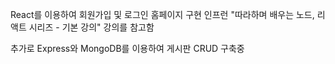 React를 이용하여 회원가입 및 로그인 홈페이지 구현
인프런 "따라하며 배우는 노드, 리액트 시리즈 - 기본 강의" 강의를 참고함

추가로 Express와 MongoDB를 이용하여 게시판 CRUD 구축중
